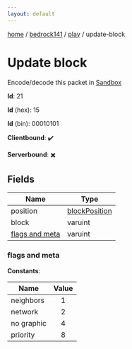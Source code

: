 ```yaml
---
layout: default
---
```


[home](/)  /  [bedrock141](/protocol/bedrock141)  /  [play](/protocol/bedrock141/play)  /  update-block

# Update block

Encode/decode this packet in [Sandbox](../../../sandbox/bedrock141#play.update_block)

**Id**: 21

**Id** (hex): 15

**Id** (bin): 00010101

**Clientbound**: ✔️

**Serverbound**: ✖️

## Fields

Name | Type
---|---
position | [blockPosition](/protocol/bedrock141/types/block-position)
block | varuint
[flags and meta](#flags-and-meta) | varuint

### flags and meta

**Constants**:

Name | Value
---|:---:
neighbors | 1
network | 2
no graphic | 4
priority | 8
